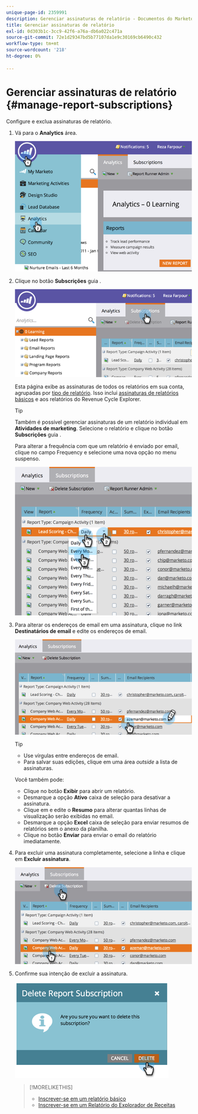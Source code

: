 ```yaml
---
unique-page-id: 2359991
description: Gerenciar assinaturas de relatório - Documentos do Marketo - Documentação do produto
title: Gerenciar assinaturas de relatório
exl-id: 0d303b1c-3cc9-42f6-a76a-db6a022c471a
source-git-commit: 72e1d29347bd5b77107da1e9c30169cb6490c432
workflow-type: tm+mt
source-wordcount: '218'
ht-degree: 0%

---
```


# Gerenciar assinaturas de relatório {#manage-report-subscriptions}

Configure e exclua assinaturas de relatório.

1. Vá para o **Analytics** área.

   ![](assets/image2014-9-16-10-3a35-3a25.png)

1. Clique no botão **Subscrições** guia .

   ![](assets/image2014-9-16-10-3a35-3a32.png)

   Esta página exibe as assinaturas de todos os relatórios em sua conta, agrupadas por [tipo de relatório](/help/marketo/product-docs/reporting/basic-reporting/report-types/report-type-overview.md). Isso inclui [assinaturas de relatórios básicos](/help/marketo/product-docs/reporting/basic-reporting/report-subscriptions/subscribe-to-a-basic-report.md) e aos relatórios do Revenue Cycle Explorer.

   >[!TIP]
   >
   >Também é possível gerenciar assinaturas de um relatório individual em **Atividades de marketing**. Selecione o relatório e clique no botão **Subscrições** guia .

   Para alterar a frequência com que um relatório é enviado por email, clique no campo Frequency e selecione uma nova opção no menu suspenso.

   ![](assets/image2014-9-16-10-3a36-3a4.png)

1. Para alterar os endereços de email em uma assinatura, clique no link **Destinatários de email** e edite os endereços de email.

   ![](assets/image2014-9-16-10-3a36-3a11.png)

   >[!TIP]
   >
   >* Use vírgulas entre endereços de email.
   >* Para salvar suas edições, clique em uma área _outside_ a lista de assinaturas.


   Você também pode:

   * Clique no botão **Exibir** para abrir um relatório.
   * Desmarque a opção **Ativo** caixa de seleção para desativar a assinatura.
   * Clique em e edite o **Resumo** para alterar quantas linhas de visualização serão exibidas no email.
   * Desmarque a opção **Excel** caixa de seleção para enviar resumos de relatórios sem o anexo da planilha.
   * Clique no botão **Enviar** para enviar o email do relatório imediatamente.

1. Para excluir uma assinatura completamente, selecione a linha e clique em **Excluir assinatura**.

   ![](assets/image2014-9-16-10-3a36-3a38.png)

1. Confirme sua intenção de excluir a assinatura.

   ![](assets/image2014-9-16-10-3a36-3a43.png)

   >[!MORELIKETHIS]
   >
   >* [Inscrever-se em um relatório básico](/help/marketo/product-docs/reporting/basic-reporting/report-subscriptions/subscribe-to-a-basic-report.md)
   >* [Inscrever-se em um Relatório do Explorador de Receitas](/help/marketo/product-docs/reporting/revenue-cycle-analytics/revenue-explorer/subscribe-to-a-revenue-explorer-report.md)

